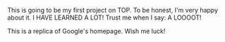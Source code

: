 This is going to be my first project on TOP.
To be honest, I'm very happy about it. I HAVE LEARNED A LOT! 
Trust me when I say: A LOOOOT! 

This is a replica of Google's homepage. Wish me luck! 